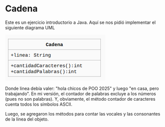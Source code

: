 # Cadena

Este es un ejercicio introductorio a Java.
Aquí se nos pidió implementar el siguiente diagrama UML

![Imagen UML](./UML.png "Diagrama UML")

Donde linea debía valer: "hola chicos de POO 2025" y luego "en casa, pero trabajando".
En mi versión, el contador de palabras excluye a los números (pues no son palabras).
Y, obviamente, el método contador de caracteres cuenta todos los símbolos ASCII.

Luego, se agregaron los métodos para contar las vocales y las consonantes
de la linea del objeto.
